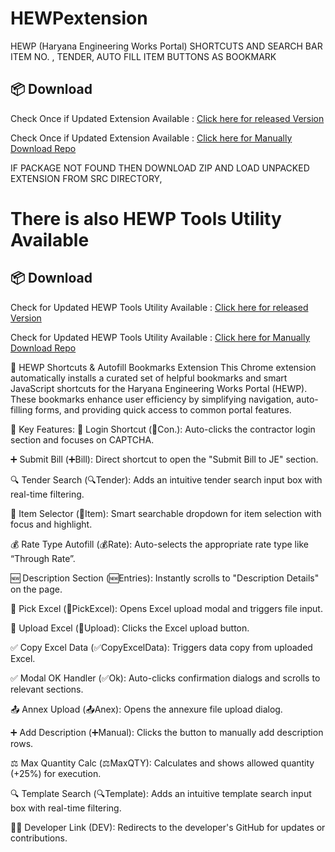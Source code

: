 # HEWPextension

HEWP (Haryana Engineering Works Portal) SHORTCUTS AND SEARCH BAR ITEM NO. , TENDER, AUTO FILL ITEM BUTTONS AS BOOKMARK

## 📦 Download

Check Once if Updated Extension Available : [Click here for released Version](https://github.com/mrgargsir/HEWPContractorextension/releases/latest)
 
Check Once if Updated Extension Available : [Click here for Manually Download Repo](https://github.com/mrgargsir/HEWPContractorextension)

IF PACKAGE NOT FOUND THEN DOWNLOAD ZIP AND LOAD UNPACKED EXTENSION FROM SRC DIRECTORY,


# There is also HEWP Tools Utility Available
## 📦 Download

Check for Updated HEWP Tools Utility Available : [Click here for released Version](https://github.com/mrgargsir/HEWPExcelADDins/releases/latest)

Check for Updated HEWP Tools Utility Available : [Click here for Manually Download Repo](https://github.com/mrgargsir/HEWPExcelADDins/)

🔧 HEWP Shortcuts & Autofill Bookmarks Extension
This Chrome extension automatically installs a curated set of helpful bookmarks and smart JavaScript shortcuts for the Haryana Engineering Works Portal (HEWP). These bookmarks enhance user efficiency by simplifying navigation, auto-filling forms, and providing quick access to common portal features.

📌 Key Features:
🔐 Login Shortcut (👤Con.): Auto-clicks the contractor login section and focuses on CAPTCHA.

➕ Submit Bill (➕Bill): Direct shortcut to open the "Submit Bill to JE" section.

🔍 Tender Search (🔍Tender): Adds an intuitive tender search input box with real-time filtering.

🎯 Item Selector (🎯Item): Smart searchable dropdown for item selection with focus and highlight.

💰 Rate Type Autofill (💰Rate): Auto-selects the appropriate rate type like “Through Rate”.

🆕 Description Section (🆕Entries): Instantly scrolls to "Description Details" on the page.

📁 Pick Excel (📁PickExcel): Opens Excel upload modal and triggers file input.

🔼 Upload Excel (🔼Upload): Clicks the Excel upload button.

✅ Copy Excel Data (✅CopyExcelData): Triggers data copy from uploaded Excel.

✅ Modal OK Handler (✅Ok): Auto-clicks confirmation dialogs and scrolls to relevant sections.

📤 Annex Upload (📤Anex): Opens the annexure file upload dialog.

➕ Add Description (➕Manual): Clicks the button to manually add description rows.

⚖️ Max Quantity Calc (⚖️MaxQTY): Calculates and shows allowed quantity (+25%) for execution.

🔍 Template Search (🔍Template): Adds an intuitive template search input box with real-time filtering.

👨‍💻 Developer Link (DEV): Redirects to the developer's GitHub for updates or contributions.

